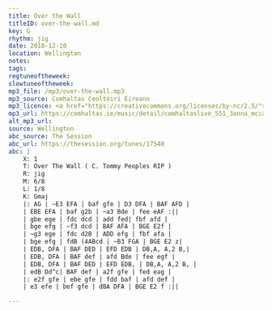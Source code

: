 ```yaml
---
title: Over the Wall
titleID: over-the-wall.md
key: G
rhythm: jig
date: 2018-12-10
location: Wellington
notes:
tags:
regtuneoftheweek:
slowtuneoftheweek:
mp3_file: /mp3/over-the-wall.mp3
mp3_source: Comhaltas Ceoltóirí Éireann
mp3_licence: <a href="https://creativecommons.org/licenses/by-nc/2.5/">CC-BY-NC-2.5</a>
mp3_url: https://comhaltas.ie/music/detail/comhaltaslive_551_3anna_mccarthy/
alt_mp3_url:
source: Wellington
abc_source: The Session
abc_url: https://thesession.org/tunes/17540
abc: |
    X: 1
    T: Over The Wall ( C. Tommy Peoples RIP )
    R: jig
    M: 6/8
    L: 1/8
    K: Gmaj
    |: AG | ~E3 EFA | baf gfe | D3 DFA | BAF AFD |
    | EBE EFA | baf g2b | ~a3 Bde | fee eAF :||
    | gbe ege | fdc dcd | add fed| fbf afd |
    | bge efg | ~f3 dcd | BAF AFA | BGE E2f |
    | ~g3 ege | fdc d2B | ADD efg | fbf afa |
    | bge efg | fdB (4ABcd | ~B3 FGA | BGE E2 z|
    | EDB, DFA | BAF DED | EFD EDB | DB,A, A,2 B,|
    | EDB, DFA | BAF def | afd Bde | fee egf |
    | EDB, DFA | BAF DED | EFD EDB, | DB,A, A,2 B, |
    | edB Dd^c| BAF def | a2f gfe | fed eag |
    |: e2f gfe | ebe gfe | fdd baf | afd def |
    | e3 efe | bef gfe | dBA DFA | BGE E2 f :||

---
```


